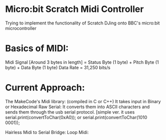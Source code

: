 # Micro:bit Scratch Midi Controller
Trying to implement the functionality of Scratch DJing onto BBC's micro:bit microcontroller

# Basics of MIDI:
Midi Signal [Around 3 bytes in length] = Status Byte (1 byte) + Pitch Byte (1 byte) + Data Byte (1 byte)
Data Rate = 31,250 bits/s

# Current Approach:

The MakeCode's Midi library: (compiled in C or C++)
It takes input in Binary or Hexadecimal
Raw Serial: It converts them into ASCII characters and sends them through the usb serial protocol. 
[simple ver. it uses serial.print(convertToChar(0xA0)); or serial.print(convertToChar(1010 0001));

Hairless Midi to Serial Bridge:
Loop Midi:
